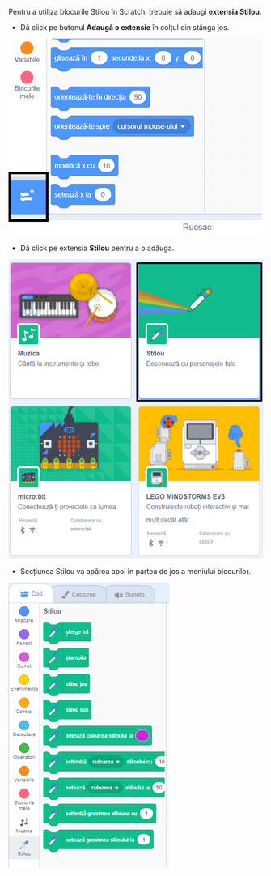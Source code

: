 Pentru a utiliza blocurile Stilou în Scratch, trebuie să adaugi **extensia Stilou**.

+ Dă click pe butonul **Adaugă o extensie** în colțul din stânga jos.

![butonul de adaugă extensie evidențiat](images/add-extension-annotated.png)

+ Dă click pe extensia **Stilou** pentru a o adăuga.

![extensie stilou evidențiată](images/click-pen-annotated.png)

+ Secțiunea Stilou va apărea apoi în partea de jos a meniului blocurilor.

![blocuri din extensia Stilou](images/pen-extension-blocks.png)